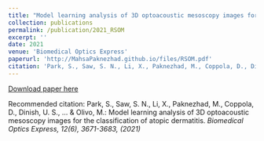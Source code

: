 ```yaml
---
title: "Model learning analysis of 3D optoacoustic mesoscopy images for the classification of atopic dermatitis"
collection: publications
permalink: /publication/2021_RSOM
excerpt: ''
date: 2021
venue: 'Biomedical Optics Express'
paperurl: 'http://MahsaPaknezhad.github.io/files/RSOM.pdf'
citation: 'Park, S., Saw, S. N., Li, X., Paknezhad, M., Coppola, D., Dinish, U. S., ... & Olivo, M.: Model learning analysis of 3D optoacoustic mesoscopy images for the classification of atopic dermatitis. <i>Biomedical Optics Express<i>, 12(6), 3671-3683, (2021)'
---
```


[Download paper here](http://MahsaPaknezhad.github.io/files/RSOM.pdf)

Recommended citation: Park, S., Saw, S. N., Li, X., Paknezhad, M., Coppola, D., Dinish, U. S., ... & Olivo, M.: Model learning analysis of 3D optoacoustic mesoscopy images for the classification of atopic dermatitis. <i>Biomedical Optics Express<i>, 12(6), 3671-3683, (2021)

